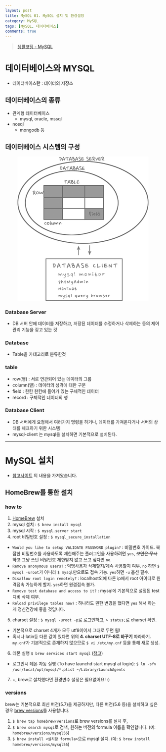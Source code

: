 ```yaml
---
layout: post
title: MySQL 01. MySQL 설치 및 환경설정
category: MySQL
tags: [MySQL, 데이터베이스]
comments: true
---
```

> [생활코딩 - MySQL ](https://opentutorials.org/course/195)    


# 데이터베이스와 MYSQL
- 데이터베이스란 : 데이터의 저장소

## 데이터베이스의 종류
- 관계형 데이터베이스
  - mysql, oracle, mssql
- nosql
  - mongodb 등

## 데이터베이스 시스템의 구성

<center>
 <figure>
 <img src="/assets/post-img/mysql/db.png" alt="views">
 <figcaption></figcaption>
 </figure>
 </center>

### Database Server
- DB 서버 안에 데이터를 저장하고, 저장된 데이터를 수정하거나 삭제하는 등의 제어 관리 기능을 갖고 있는 것

### Database
- Table을 카테고리로 분류한것   

### table
- row(행) : 서로 연관되어 있는 데이터의 그룹
- column(열) : 데이터의 성격에 대한 구분
- field : 한칸 한칸에 들어가 있는 구체적인 데이터
- record : 구체적인 데이터의 행   

### Database Client
- DB 서버에게 요청해서 여러가지 명령을 하거나, 데이터를 가져온다거나 서버의 상태를 체크하기 위한 시스템
- mysql-client 는 mysql을 설치하면 기본적으로 설치된다.

---

# MySQL 설치
- [참고사이트](https://github.com/helloheesu/SecretlyGreatly/wiki/%EB%A7%A5%EC%97%90%EC%84%9C-mysql-%EC%84%A4%EC%B9%98-%ED%9B%84-%ED%99%98%EA%B2%BD%EC%84%A4%EC%A0%95%ED%95%98%EA%B8%B0) 의 내용을 가져왔습니다.

## HomeBrew를 통한 설치

### how to
1. [HomeBrew](http://brew.sh/) 설치
2. mysql 설치 : `$ brew install mysql`
3. mysql 시작 : `$ mysql.server start`
4. root 비밀번호 설정 : `$ mysql_secure_installation`
  * `Would you like to setup VALIDATE PASSWORD plugin?` : 비밀번호 가이드. 복잡한 비밀번호를 사용하도록 제한해주는 플러그인을 사용하려면 `yes`, ~~보안은 무시하고~~ 그냥 쓰던 비밀번호 제한받지 않고 쓰고 싶다면 `no`.
  * `Remove anonymous users?` : 익명사용자 삭제할지/계속 사용할지 여부. `no` 하면 `$ mysql -uroot`가 아니라 `$ mysql`만으로도 접속 가능. `yes`하면 `-u` 옵션 필수.
  * `Disallow root login remotely?` : localhost외에 다른 ip에서 root 아이디로 원격접속 가능하게 할지. `yes`하면 원겹접속 불가.
  * `Remove test database and access to it?` : mysql에 기본적으로 설정된 test 디비 삭제 여부.
  * `Reload privilege tables now?` : 하나라도 권한 변경을 했다면 `yes` 해서 하는 게 정신건강에 좋을 것입니다.
5. charset 설정 : `$ mysql -uroot -p`로 로그인하고, `> status;`로 charset 확인.
  * 기본적으로 charset 4개가 모두 utf8이어서 그대로 두면 됨!
  * 혹시나 latin등 다른 값이 있다면 위의 **4. charset UTF-8로 바꾸기** 따라하기. `my.cnf`가 기본적으로 존재하지 않으므로 `$ vi /etc/my.cnf` 등을 통해 새로 생성.
6. 데몬 실행 `$ brew services start mysql` ([참고](https://robots.thoughtbot.com/starting-and-stopping-background-services-with-homebrew))
  * 로그인시 데몬 자동 실행 (To have launchd start mysql at login): `$ ln -sfv /usr/local/opt/mysql/*.plist ~/Library/LaunchAgents`
7. +, brew로 설치했다면 환경변수 설정은 필요없어요! :)

### versions
brew는 기본적으로 최신 버전(5.7)을 제공하지만, 다른 버전(5.6 등)을 설치하고 싶은 경우 [brew versions](https://github.com/Homebrew/homebrew-versions)를 사용합니다.

1. `$ brew tap homebrew/versions`로 brew versions를 설치 후,
2. `$ brew search mysql`로 검색, 원하는 버전의 formula 이름을 확인합니다. (예: `homebrew/versions/mysql56`)
3. `$ brew install <설치할 formula>`으로 mysql 설치. (예: `$ brew install homebrew/versions/mysql56`)
